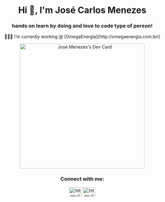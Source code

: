 <h1 align="center">Hi 👋, I'm José Carlos Menezes</h1>
<h3 align="center">hands on learn by doing and love to code type of person!</h3>
<p align="center">
🌱💡🚀 I’m currently working @ [OmegaEnergia](http://omegaenergia.com.br/)
</p>

<div align="center">
   <a href="https://app.daily.dev/jcarlos78"><img src="https://api.daily.dev/devcards/7ff946ba6e924d45b7436d6aff1f293e.png?r=9x1" width="400" alt="José Menezes's Dev Card"/></a>
</div>

<div align="center">
   <h3>Connect with me:</h3>
   <p>
   <a href="https://linkedin.com/in/jcarlos78/" target="_blank"><img align="center" src="https://raw.githubusercontent.com/rahuldkjain/github-profile-readme-generator/master/src/images/icons/Social/linked-in-alt.svg" alt="https://www.linkedin.com/in/jcarlos78/" height="30" width="40" /></a>
   <a href="https://instagram.com/jcmp78/" target="_blank"><img align="center" src="https://raw.githubusercontent.com/rahuldkjain/github-profile-readme-generator/master/src/images/icons/Social/instagram.svg" alt="https://www.instagram.com/jcmp78/" height="30" width="40" /></a>
   </p>
</div>
